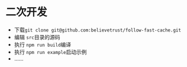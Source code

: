 # 二次开发

- 下载`git clone git@github.com:believetrust/follow-fast-cache.git`
- 编辑 `src`目录的源码
- 执行 `npm run build`编译
- 执行 `npm run example`启动示例
- ……